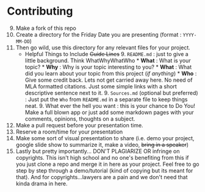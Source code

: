 # Contributing 

9. Make a fork of this repo
9. Create a directory for the Friday Date you are presenting (format : `YYYY-MM-DD`)
9. Then go wild, use this directory for any relevant files for your project.
	* Helpful Things to Include ~~Guide Lines~~ 
		9. `README.md` : just to give a little background. Think WhatWhyWhatWho
			* **What** : What is your topic?
			* **Why** : Why is your topic interesting to you?
			* **What** : What did you learn about your topic from this project (*if anything*)
			* **Who** : Give some credit back. Lets not get carried away here. No need of MLA formatted citations. Just some simple links with a short descriptive sentence next to it.
		9. `Sources.md` (optional but preferred) : Just put the `Who` from `README.md` in a separate file to keep things neat.
		9. What ever the hell you want : this is your chance to Do You! Make a full blown app or just add some markdown pages with your comments, opinions, thoughts on a subject.
9. Make a pull request before your presentation time.
9. Reserve a room/time for your presentation
9. Make some sort of visual presentation to share (i.e. demo your project, google slide show to summarize it, make a video, ~~bring in a speaker~~)
9. Lastly but pretty importantly... DON'T PLAGIARIZE OR infringe on copyrights. This isn't high school and no one's benefiting from this if you just clone a repo and merge it in here as your project.
Feel free to go step by step through a demo/tutorial (kind of copying but its meant for that). And for copyrights...lawyers are a pain and we don't need that kinda drama in here.